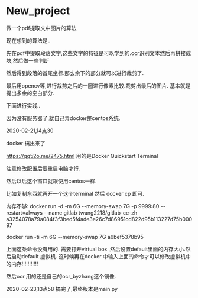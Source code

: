 # New_project
做一个pdf提取文中图片的算法



现在想到的算法是..

先在pdf中提取段落文字,这些文字的特征是可以学到的.ocr识别文本然后再拼接成块,然后做一些判断


然后得到段落的首尾坐标.那么余下的部分就可以进行裁剪了.

最后用opencv等,进行裁剪之后的一圈进行像素比较.裁剪出最后的图片. 基本就是提出多余的空白部分.






下面进行实践..


因为没有服务器了,就自己弄docker整centos系统.

2020-02-21,14点30

docker 搞出来了

https://qq52o.me/2475.html
用的是Docker Quickstart Terminal

注意修改配置后要重启电脑才行.

然后以后这个窗口就跟使用centos一样.

比如复制东西就再开一个这个terminal 然后 docker cp 即可.

内存不够:
docker run -d -m 6G --memory-swap 7G -p 9999:80  --restart=always --name gitlab twang2218/gitlab-ce-zh
a3254078a79a084f3f3bed5f4ade3e26c7d86951cd822d95b113227d75b00097

docker run -ti -m 6G --memory-swap 7G  a6bef5378b95

上面这条命令没有用的.
需要打开virtual box ,然后设置default里面的内存大小.然后启动default 虚拟机.
这时候再在docker 中输入上面的命令才可以修改虚拟机中的内存!!!!!!!!!!!















然后ocr 用的还是自己的ocr_byzhang这个镜像.








2020-02-23,13点58
搞完了,最终版本是main.py

